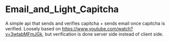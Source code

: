 # Email_and_Light_Capitcha
A simple api that sends and verifies capitcha + sends email once capitcha is verified. Loosely based on https://www.youtube.com/watch?v=3wtabMFmJGk, but verification is done server side instead of client side. 
